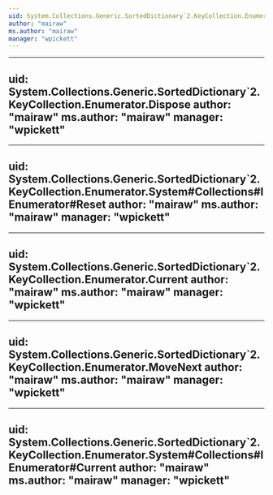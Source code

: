 ```yaml
---
uid: System.Collections.Generic.SortedDictionary`2.KeyCollection.Enumerator
author: "mairaw"
ms.author: "mairaw"
manager: "wpickett"
---
```


---
uid: System.Collections.Generic.SortedDictionary`2.KeyCollection.Enumerator.Dispose
author: "mairaw"
ms.author: "mairaw"
manager: "wpickett"
---

---
uid: System.Collections.Generic.SortedDictionary`2.KeyCollection.Enumerator.System#Collections#IEnumerator#Reset
author: "mairaw"
ms.author: "mairaw"
manager: "wpickett"
---

---
uid: System.Collections.Generic.SortedDictionary`2.KeyCollection.Enumerator.Current
author: "mairaw"
ms.author: "mairaw"
manager: "wpickett"
---

---
uid: System.Collections.Generic.SortedDictionary`2.KeyCollection.Enumerator.MoveNext
author: "mairaw"
ms.author: "mairaw"
manager: "wpickett"
---

---
uid: System.Collections.Generic.SortedDictionary`2.KeyCollection.Enumerator.System#Collections#IEnumerator#Current
author: "mairaw"
ms.author: "mairaw"
manager: "wpickett"
---

